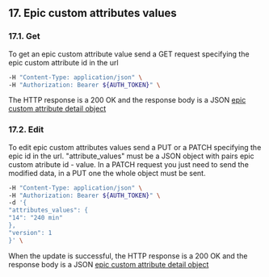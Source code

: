 ## 17. Epic custom attributes values

### 17.1. Get

To get an epic custom attribute value send a GET request specifying the epic custom attribute id in the url

```bash
-H "Content-Type: application/json" \
-H "Authorization: Bearer ${AUTH_TOKEN}" \
```

The HTTP response is a 200 OK and the response body is a JSON [epic custom attribute detail object](https://docs.taiga.io/api.html#object-epic-custom-attributes-values-detail)

### 17.2. Edit

To edit epic custom attributes values send a PUT or a PATCH specifying the epic id in the url.
"attribute_values" must be a JSON object with pairs epic custom atribute id - value.
In a PATCH request you just need to send the modified data, in a PUT one the whole object must be sent.

```bash
-H "Content-Type: application/json" \
-H "Authorization: Bearer ${AUTH_TOKEN}" \
-d '{
"attributes_values": {
"14": "240 min"
},
"version": 1
}' \
```

When the update is successful, the HTTP response is a 200 OK and the response body is a JSON [epic custom attribute detail object](https://docs.taiga.io/api.html#object-epic-custom-attributes-values-detail)
